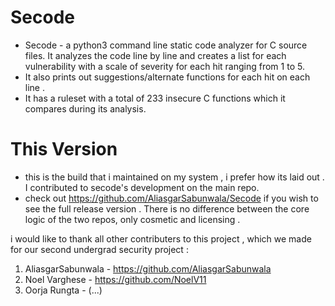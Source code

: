 # Secode
- Secode - a python3 command line static code analyzer for C source files. It analyzes the code line by line and creates a list for each vulnerability with a scale of severity for each hit ranging from 1 to 5.
- It also prints out suggestions/alternate functions for each hit on each line .
- It has a ruleset with a total of 233  insecure C functions which it compares during its analysis.

# This Version
- this is the build that i maintained on my system , i prefer how its laid out . I contributed to secode's development on the main repo.
- check out https://github.com/AliasgarSabunwala/Secode if you wish to see the full release version . There is no difference between the core logic of the two repos, only cosmetic and licensing .

i would like to thank all other contributers to this project , which we made for our second undergrad security project :

1. AliasgarSabunwala - https://github.com/AliasgarSabunwala
2. Noel Varghese     - https://github.com/NoelV11
3. Oorja Rungta      - (...)
